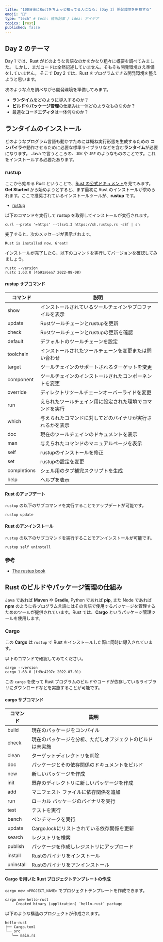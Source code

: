 ```yaml
---
title: "100日後にRustをちょっと知ってる人になる: [Day 2] 開発環境を用意する"
emoji: "🦀"
type: "tech" # tech: 技術記事 / idea: アイデア
topics: [rust]
published: false
---
```


## Day 2 のテーマ

Day 1 では、Rust がどのような言語なのかをかなり粗々に概要を調べてみました。
しかし、まだコードは全然記述していません。そもそも開発環境さえ準備をしていません。
そこで Day 2 では、Rust をプログラムできる開発環境を整えようと思います。

次のような点を調べながら開発環境を準備してみます。

- **ランタイム**をどのように導入するのか？
- **ビルド**や**パッケージ管理**の仕組みは一体どのようなものなのか？
- 最適な**コードエディタ**は一体何なのか？

## ランタイムのインストール

どのようなプログラム言語も動かすためには概ね実行形態を生成するための **コンパイラ**や動作させるために必要な標準ライブラリなどを含む**ランタイム**が必要になります。
Java で言うところの、`JDK` や `JRE` のようなもののことです。これをインストールする必要たあります。

### rustup

ここから始める Rust ということで、[Rust の公式ドキュメント](https://www.rust-lang.org/)を見てみます。
**Get Started** から始めようとすると、まず最初に Rust のインストールが求められます。ここで推奨されているインストールツールが、**rustup** です。

- [rustup](https://rustup.rs/)

以下のコマンドを実行して rustup を取得してインストールが実行されます。

```shell
curl --proto '=https' --tlsv1.3 https://sh.rustup.rs -sSf | sh
```

完了すると、次のメッセージが表示されます。

```shell
Rust is installed now. Great!
```

インストールが完了したら、以下のコマンドを実行してバージョンを確認してみましょう。

```shell
rustc --version
rustc 1.63.0 (4b91a6ea7 2022-08-08)
```

#### rustup サブコマンド

|コマンド|説明|
|-------|---|
|show|インストールされているツールチェインやプロファイルを表示|
|update|Rustツールチェーンとrustupを更新|
|check|Rustツールチェーンとrustupの更新を確認|
|default|デフォルトのツールチェーンを設定|
|toolchain|インストールされたツールチェーンを変更または問い合わせ|
|target|ツールチェインのサポートされるターゲットを変更|
|component|ツールチェインのインストールされたコンポーネントを変更|
|override|ディレクトリツールチェーンオーバーライドを変更|
|run|えられたツールチェイン用に設定された環境でコマンドを実行|
|which|与えられたコマンドに対してどのバイナリが実行されるかを表示|
|doc|現在のツールチェインのドキュメントを表示|
|man|与えられたコマンドのマニュアルページを表示|
|self|rustupのインストールを修正|
|set|rustupの設定を変更|
|completions|シェル用のタブ補完スクリプトを生成|
|help|ヘルプを表示|

#### Rust のアップデート

`rustup` の以下のサブコマンドを実行することでアップデートが可能です。

```shell
rustup update
```

#### Rust のアンインストール

`rustup` の以下のサブコマンドを実行することでアンインストールが可能です。

```shell
rustup self uninstall
```

### 参考

- [The rustup book](https://rust-lang.github.io/rustup/index.html)

## Rust のビルドやパッケージ管理の仕組み

Java であれば **Maven** や **Gradle**, Python であれば **pip**, また Node であれば **npm** のように各プログラム言語にはその言語で使用するパッケージを管理するためのツールが提供されています。Rust では、**Cargo** というパッケージ管理ツールを使用します。

### Cargo

この **Cargo** は `rustup` で Rust をインストールした際に同時に導入されています。

以下のコマンドで確認してみてください。

```shell
cargo --version
cargo 1.63.0 (fd9c4297c 2022-07-01)
```

この `cargo` を使って Rust プログラムのビルドやコードが依存しているライブラリにダウンロードなどを実施することが可能です。

#### cargo サブコマンド

|コマンド|説明|
|-------|---|
|build|現在のパッケージをコンパイル|
|check|現在のパッケージを分析、ただしオブジェクトのビルドは未実施|
|clean|ターゲットディレクトリを削除|
|doc|パッケージとその依存関係のドキュメントをビルド|
|new|新しいパッケージを作成|
|init|既存のディレクトリに新しいパッケージを作成|
|add|マニフェスト ファイルに依存関係を追加|
|run|ローカル パッケージのバイナリを実行|
|test|テストを実行|
|bench|ベンチマークを実行|
|update|Cargo.lockにリストされている依存関係を更新|
|search|レジストリを検索|
|publish|パッケージを作成しレジストリにアップロード|
|install|Rustのバイナリをインストール|
|uninstall|Rustのバイナリをアンインストール|

#### Cargo を用いた Rust プロジェクトテンプレートの作成

`cargo new <PROJECT_NAME>` でプロジェクトテンプレートを作成できます。

```shell
cargo new hello-rust
     Created binary (application) `hello-rust` package
```

以下のような構造のプロジェクトが作成されます。

```shell
hello-rust
├── Cargo.toml
└── src
   └── main.rs
```